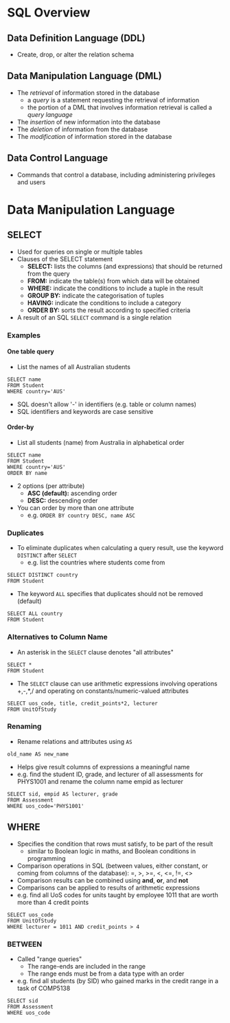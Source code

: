 # SQL Overview
## Data Definition Language (DDL)
- Create, drop, or alter the relation schema

## Data Manipulation Language (DML)
- The *retrieval* of information stored in the database
	- a *query* is a statement requesting the retrieval of information
	- the portion of a DML that involves information retrieval is called a *query language*
- The *insertion* of new information into the database
- The *deletion* of information from the database
- The *modification* of information stored in the database

## Data Control Language
- Commands that control a database, including administering privileges and users

# Data Manipulation Language
## SELECT
- Used for queries on single or multiple tables 
- Clauses of the SELECT statement
	- **SELECT:** lists the columns (and expressions) that should be returned from the query
	- **FROM:** indicate the table(s) from which data will be obtained
	- **WHERE:** indicate the conditions to include a tuple in the result
	- **GROUP BY:** indicate the categorisation of tuples
	- **HAVING:** indicate the conditions to include a category
	- **ORDER BY:** sorts the result according to specified criteria
- A result of an SQL `SELECT` command is a single relation
### Examples
#### One table query
- List the names of all Australian students
```
SELECT name
FROM Student
WHERE country='AUS'
```
- SQL doesn't allow '-' in identifiers (e.g. table or column names)
- SQL identifiers and keywords are case sensitive
#### Order-by
- List all students (name) from Australia in alphabetical order
```
SELECT name
FROM Student
WHERE country='AUS'
ORDER BY name
```
- 2 options (per attribute)
	- **ASC (default):** ascending order
	- **DESC:** descending order
- You can order by more than one attribute
	- e.g. `ORDER BY country DESC, name ASC`
### Duplicates
- To eliminate duplicates when calculating a query result, use the keyword `DISTINCT` after `SELECT`
	- e.g. list the countries where students come from
```
SELECT DISTINCT country
FROM Student
```
- The keyword `ALL` specifies that duplicates should not be removed (default)
```
SELECT ALL country
FROM Student
```
### Alternatives to Column Name
- An asterisk in the `SELECT` clause denotes "all attributes"
```
SELECT *
FROM Student
```
- The `SELECT` clause can use arithmetic expressions involving operations +,-,\*,/ and operating on constants/numeric-valued attributes
```
SELECT uos_code, title, credit_points*2, lecturer
FROM UnitOfStudy
```

### Renaming
- Rename relations and attributes using `AS`
```
old_name AS new_name
```
- Helps give result columns of expressions a meaningful name
- e.g. find the student ID, grade, and lecturer of all assessments for PHYS1001 and rename the column name empid as lecturer
```
SELECT sid, empid AS lecturer, grade
FROM Assessment
WHERE uos_code='PHYS1001'
```

## WHERE
- Specifies the condition that rows must satisfy, to be part of the result
	- similar to Boolean logic in maths, and Boolean conditions in programming
- Comparison operations in SQL (between values, either constant, or coming from columns of the database): =, >, >=, <, <=, !=, <>
- Comparison results can be combined using **and**, **or**, and **not**
- Comparisons can be applied to results of arithmetic expressions
- e.g. find all UoS codes for units taught by employee 1011 that are worth more than 4 credit points
```
SELECT uos_code
FROM UnitOfStudy
WHERE lecturer = 1011 AND credit_points > 4
```
### BETWEEN
- Called "range queries"
	- The range-ends are included in the range
	- The range ends must be from a data type with an order
- e.g. find all students (by SID) who gained marks in the credit range in a task of COMP5138
```
SELECT sid
FROM Assessment
WHERE uos_code
```

